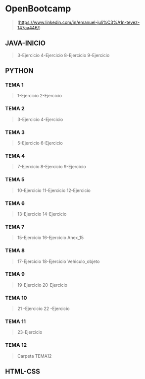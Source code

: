 # OpenBootcamp 
  > (https://www.linkedin.com/in/emanuel-juli%C3%A1n-tevez-147aa446/)
## JAVA-INICIO
  > 3-Ejercicio 
  > 4-Ejercicio 
  > 8-Ejercicio 
  > 9-Ejercicio 
## PYTHON
### TEMA 1
  > 1-Ejercicio
  > 2-Ejercicio
### TEMA 2
   > 3-Ejercicio
   > 4-Ejercicio
### TEMA 3
   > 5-Ejercicio
   > 6-Ejercicio
### TEMA 4
   > 7-Ejercicio
   > 8-Ejercicio
   > 9-Ejercicio
### TEMA 5
   > 10-Ejercicio
   > 11-Ejercicio
   > 12-Ejercicio
### TEMA 6
   > 13-Ejercicio
   > 14-Ejercicio
### TEMA 7  
   > 15-Ejercicio
   > 16-Ejercicio
   > Anex_15
### TEMA 8  
   > 17-Ejercicio
   > 18-Ejercicio
   > Vehiculo_objeto
### TEMA 9  
   > 19-Ejercicio
   > 20-Ejercicio
### TEMA 10  
   > 21 -Ejercicio
   > 22 -Ejercicio
### TEMA 11  
   > 23-Ejercicio
### TEMA 12  
   > Carpeta TEMA12
## HTML-CSS

  
